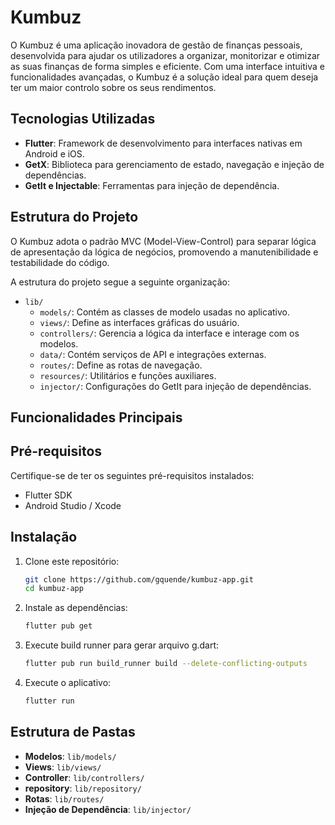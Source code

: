 # Kumbuz

O Kumbuz é uma aplicação inovadora de gestão de finanças pessoais, desenvolvida para ajudar os utilizadores a organizar,
monitorizar e otimizar as suas finanças de forma simples e eficiente. Com uma interface intuitiva e funcionalidades
avançadas, o Kumbuz é a solução ideal para quem deseja ter um maior controlo sobre os seus rendimentos.

## Tecnologias Utilizadas

- **Flutter**: Framework de desenvolvimento para interfaces nativas em Android e iOS.
- **GetX**: Biblioteca para gerenciamento de estado, navegação e injeção de dependências.
- **GetIt e Injectable**: Ferramentas para injeção de dependência.

## Estrutura do Projeto

O Kumbuz adota o padrão MVC (Model-View-Control) para separar lógica de apresentação da lógica de negócios, promovendo a
manutenibilidade e testabilidade do código.

A estrutura do projeto segue a seguinte organização:

- `lib/`
    - `models/`: Contém as classes de modelo usadas no aplicativo.
    - `views/`: Define as interfaces gráficas do usuário.
    - `controllers/`: Gerencia a lógica da interface e interage com os modelos.
    - `data/`: Contém serviços de API e integrações externas.
    - `routes/`: Define as rotas de navegação.
    - `resources/`: Utilitários e funções auxiliares.
    - `injector/`: Configurações do GetIt para injeção de dependências.

## Funcionalidades Principais

## Pré-requisitos

Certifique-se de ter os seguintes pré-requisitos instalados:

- Flutter SDK
- Android Studio / Xcode

## Instalação

1. Clone este repositório:
   ```bash
   git clone https://github.com/gquende/kumbuz-app.git
   cd kumbuz-app
   ```

2. Instale as dependências:
   ```bash
   flutter pub get
   ```

4. Execute build runner para gerar arquivo g.dart:
   ```bash
   flutter pub run build_runner build --delete-conflicting-outputs
   ```

5. Execute o aplicativo:
   ```bash
   flutter run
   ```

## Estrutura de Pastas

- **Modelos**: `lib/models/`
- **Views**: `lib/views/`
- **Controller**: `lib/controllers/`
- **repository**: `lib/repository/`
- **Rotas**: `lib/routes/`
- **Injeção de Dependência**: `lib/injector/`


